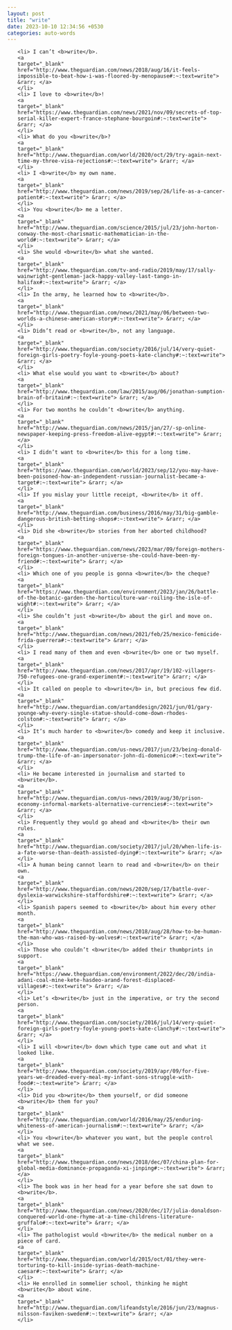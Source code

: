 ```yaml
---
layout: post
title: "write"
date: 2023-10-10 12:34:56 +0530
categories: auto-words
---
```

<ol>

    <li> I can’t <b>write</b>.
    <a 
    target="_blank" 
    href="http://www.theguardian.com/news/2018/aug/16/it-feels-impossible-to-beat-how-i-was-floored-by-menopause#:~:text=write"> &rarr; </a>
    </li>
    <li> I love to <b>write</b>!
    <a 
    target="_blank" 
    href="https://www.theguardian.com/news/2021/nov/09/secrets-of-top-serial-killer-expert-france-stephane-bourgoin#:~:text=write"> &rarr; </a>
    </li>
    <li> What do you <b>write</b>?
    <a 
    target="_blank" 
    href="http://www.theguardian.com/world/2020/oct/29/try-again-next-time-my-three-visa-rejections#:~:text=write"> &rarr; </a>
    </li>
    <li> I <b>write</b> my own name.
    <a 
    target="_blank" 
    href="http://www.theguardian.com/news/2019/sep/26/life-as-a-cancer-patient#:~:text=write"> &rarr; </a>
    </li>
    <li> You <b>write</b> me a letter.
    <a 
    target="_blank" 
    href="http://www.theguardian.com/science/2015/jul/23/john-horton-conway-the-most-charismatic-mathematician-in-the-world#:~:text=write"> &rarr; </a>
    </li>
    <li> She would <b>write</b> what she wanted.
    <a 
    target="_blank" 
    href="http://www.theguardian.com/tv-and-radio/2019/may/17/sally-wainwright-gentleman-jack-happy-valley-last-tango-in-halifax#:~:text=write"> &rarr; </a>
    </li>
    <li> In the army, he learned how to <b>write</b>.
    <a 
    target="_blank" 
    href="http://www.theguardian.com/news/2021/may/06/between-two-worlds-a-chinese-american-story#:~:text=write"> &rarr; </a>
    </li>
    <li> Didn’t read or <b>write</b>, not any language.
    <a 
    target="_blank" 
    href="http://www.theguardian.com/society/2016/jul/14/very-quiet-foreign-girls-poetry-foyle-young-poets-kate-clanchy#:~:text=write"> &rarr; </a>
    </li>
    <li> What else would you want to <b>write</b> about?
    <a 
    target="_blank" 
    href="http://www.theguardian.com/law/2015/aug/06/jonathan-sumption-brain-of-britain#:~:text=write"> &rarr; </a>
    </li>
    <li> For two months he couldn’t <b>write</b> anything.
    <a 
    target="_blank" 
    href="http://www.theguardian.com/news/2015/jan/27/-sp-online-newspaper-keeping-press-freedom-alive-egypt#:~:text=write"> &rarr; </a>
    </li>
    <li> I didn’t want to <b>write</b> this for a long time.
    <a 
    target="_blank" 
    href="https://www.theguardian.com/world/2023/sep/12/you-may-have-been-poisoned-how-an-independent-russian-journalist-became-a-target#:~:text=write"> &rarr; </a>
    </li>
    <li> If you mislay your little receipt, <b>write</b> it off.
    <a 
    target="_blank" 
    href="http://www.theguardian.com/business/2016/may/31/big-gamble-dangerous-british-betting-shops#:~:text=write"> &rarr; </a>
    </li>
    <li> Did she <b>write</b> stories from her aborted childhood?
    <a 
    target="_blank" 
    href="https://www.theguardian.com/news/2023/mar/09/foreign-mothers-foreign-tongues-in-another-universe-she-could-have-been-my-friend#:~:text=write"> &rarr; </a>
    </li>
    <li> Which one of you people is gonna <b>write</b> the cheque?
    <a 
    target="_blank" 
    href="https://www.theguardian.com/environment/2023/jan/26/battle-of-the-botanic-garden-the-horticulture-war-roiling-the-isle-of-wight#:~:text=write"> &rarr; </a>
    </li>
    <li> She couldn’t just <b>write</b> about the girl and move on.
    <a 
    target="_blank" 
    href="http://www.theguardian.com/news/2021/feb/25/mexico-femicide-frida-guerrera#:~:text=write"> &rarr; </a>
    </li>
    <li> I read many of them and even <b>write</b> one or two myself.
    <a 
    target="_blank" 
    href="http://www.theguardian.com/news/2017/apr/19/102-villagers-750-refugees-one-grand-experiment#:~:text=write"> &rarr; </a>
    </li>
    <li> It called on people to <b>write</b> in, but precious few did.
    <a 
    target="_blank" 
    href="http://www.theguardian.com/artanddesign/2021/jun/01/gary-younge-why-every-single-statue-should-come-down-rhodes-colston#:~:text=write"> &rarr; </a>
    </li>
    <li> It’s much harder to <b>write</b> comedy and keep it inclusive.
    <a 
    target="_blank" 
    href="http://www.theguardian.com/us-news/2017/jun/23/being-donald-trump-the-life-of-an-impersonator-john-di-domenico#:~:text=write"> &rarr; </a>
    </li>
    <li> He became interested in journalism and started to <b>write</b>.
    <a 
    target="_blank" 
    href="http://www.theguardian.com/us-news/2019/aug/30/prison-economy-informal-markets-alternative-currencies#:~:text=write"> &rarr; </a>
    </li>
    <li> Frequently they would go ahead and <b>write</b> their own rules.
    <a 
    target="_blank" 
    href="http://www.theguardian.com/society/2017/jul/20/when-life-is-a-fate-worse-than-death-assisted-dying#:~:text=write"> &rarr; </a>
    </li>
    <li> A human being cannot learn to read and <b>write</b> on their own.
    <a 
    target="_blank" 
    href="http://www.theguardian.com/news/2020/sep/17/battle-over-dyslexia-warwickshire-staffordshire#:~:text=write"> &rarr; </a>
    </li>
    <li> Spanish papers seemed to <b>write</b> about him every other month.
    <a 
    target="_blank" 
    href="http://www.theguardian.com/news/2018/aug/28/how-to-be-human-the-man-who-was-raised-by-wolves#:~:text=write"> &rarr; </a>
    </li>
    <li> Those who couldn’t <b>write</b> added their thumbprints in support.
    <a 
    target="_blank" 
    href="https://www.theguardian.com/environment/2022/dec/20/india-adani-coal-mine-kete-hasdeo-arand-forest-displaced-villages#:~:text=write"> &rarr; </a>
    </li>
    <li> Let’s <b>write</b> just in the imperative, or try the second person.
    <a 
    target="_blank" 
    href="http://www.theguardian.com/society/2016/jul/14/very-quiet-foreign-girls-poetry-foyle-young-poets-kate-clanchy#:~:text=write"> &rarr; </a>
    </li>
    <li> I will <b>write</b> down which type came out and what it looked like.
    <a 
    target="_blank" 
    href="http://www.theguardian.com/society/2019/apr/09/for-five-years-we-dreaded-every-meal-my-infant-sons-struggle-with-food#:~:text=write"> &rarr; </a>
    </li>
    <li> Did you <b>write</b> them yourself, or did someone <b>write</b> them for you?
    <a 
    target="_blank" 
    href="http://www.theguardian.com/world/2016/may/25/enduring-whiteness-of-american-journalism#:~:text=write"> &rarr; </a>
    </li>
    <li> You <b>write</b> whatever you want, but the people control what we see.
    <a 
    target="_blank" 
    href="http://www.theguardian.com/news/2018/dec/07/china-plan-for-global-media-dominance-propaganda-xi-jinping#:~:text=write"> &rarr; </a>
    </li>
    <li> The book was in her head for a year before she sat down to <b>write</b>.
    <a 
    target="_blank" 
    href="http://www.theguardian.com/news/2020/dec/17/julia-donaldson-conquered-world-one-rhyme-at-a-time-childrens-literature-gruffalo#:~:text=write"> &rarr; </a>
    </li>
    <li> The pathologist would <b>write</b> the medical number on a piece of card.
    <a 
    target="_blank" 
    href="http://www.theguardian.com/world/2015/oct/01/they-were-torturing-to-kill-inside-syrias-death-machine-caesar#:~:text=write"> &rarr; </a>
    </li>
    <li> He enrolled in sommelier school, thinking he might <b>write</b> about wine.
    <a 
    target="_blank" 
    href="http://www.theguardian.com/lifeandstyle/2016/jun/23/magnus-nilsson-faviken-sweden#:~:text=write"> &rarr; </a>
    </li>